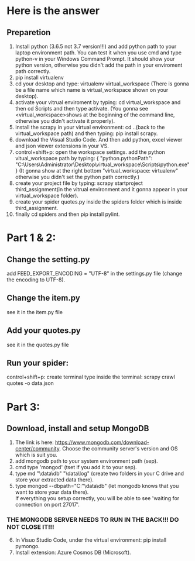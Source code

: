 # Here is the answer
## Preparetion
1. Install python (3.6.5 not 3.7 version!!!) and add python path to your laptop environment path. 
   You can test it when you use cmd and type python-v in your Windows Command Prompt. 
   It should show your python version, otherwise you didn't add the path in your enviroment path correctly.
2. pip install virtualenv
3. cd your desktop and type: virtualenv virtual_workspace 
   (There is gonna be a file name which name is virtual_workspace shown on your desktop).
4. activate your vitrual enviroment by typing: cd virtual_workspace and then cd Scripts and then type activate. 
   (You gonna see <virtual_workspace>shows at the beginning of the command line, otherwise you didn't activate it properly).
5. install the scrapy in your virtual environment: 
   cd ..(back to the virtual_workspace path) and then typing: pip install scrapy.
6. download the Visual Studio Code. And then add python, excel viewer and json viewer extensions in your VS.
7. control+shift+p: open the workspace settings. 
   add the python vitual_workspace path by typing: 
   {
    "python.pythonPath": "C:\\Users\\Administrator\\Desktop\\virtual_workspace\\Scripts\\python.exe"
	}
   (It gonna show at the right bottom "virtual_workspace: virtualenv" otherwise you didn't set the python path correctly.)
 8. create your project file by typing:
 	scrapy startproject third_assignment(in the vitrual environment and it gonna appear in your virtual_workspace folder).
 9. create your spider quotes.py inside the spiders folder which is inside third_assignment.
 10. finally cd spiders and then pip install pylint.

# Part 1 & 2: 
## Change the setting.py
   add FEED_EXPORT_ENCODING = "UTF-8" in the settings.py file (change the encoding to UTF-8).
## Change the item.py
   see it in the item.py file
## Add your quotes.py
   see it in the quotes.py file
## Run your spider:
   control+shift+p: create terminal
   type inside the terminal: scrapy crawl quotes -o data.json
   
# Part 3:
## Download, install and setup MongoDB
1. The link is here: https://www.mongodb.com/download-center/community. Choose the community server's version and OS which is suit you.
2. add mongodb path to your system environment path (sep).
3. cmd type 'mongod' (tset if you add it to your sep).
4. type md "\data\db" "\data\log" (create two folders in your C drive and store your extracted data there).
5. type mongod --dbpath="C:"\data\db" (let mongodb knows that you want to store your data there).	
   If everything you setup correctly, you will be able to see 'waiting for connection on port 27017'.
 
### THE MONGODB SERVER NEEDS TO RUN IN THE BACK!!! DO NOT CLOSE IT!!!

6. In Visuo Studio Code, under the virtual environment: pip install pymongo.
7. Install extension: Azure Cosmos DB (Microsoft).

   



